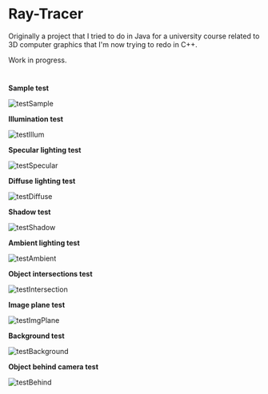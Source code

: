 # Ray-Tracer

Originally a project that I tried to do in Java for a university course related to 3D computer graphics that I'm now trying to redo in C++.

Work in progress.

#


**Sample test**

![testSample](https://github.com/user-attachments/assets/81651620-3ab6-41f9-82a7-276fcebf8646)

**Illumination test**

![testIllum](https://github.com/user-attachments/assets/02ce35bf-3890-4a7e-ab29-24c9f30e10fc)

**Specular lighting test**

![testSpecular](https://github.com/user-attachments/assets/6103a6f2-7513-4251-987a-a67b84a026fd)

**Diffuse lighting test**

![testDiffuse](https://github.com/user-attachments/assets/7978c1b3-95f7-4e9c-b0fc-00f3ecaed512)

**Shadow test**

![testShadow](https://github.com/user-attachments/assets/cb111d65-611e-4aa1-bd2b-b891ab30892f)

**Ambient lighting test**

![testAmbient](https://github.com/user-attachments/assets/204528b0-fb01-495c-94e9-da1314d476bb)

**Object intersections test**

![testIntersection](https://github.com/user-attachments/assets/7597bd57-81a1-471b-89b2-0beb1c1b0d57)

**Image plane test**

![testImgPlane](https://github.com/user-attachments/assets/bf02050d-60d5-4a89-b48d-80b6bcf3d584)

**Background test**

![testBackground](https://github.com/user-attachments/assets/94dbd269-6149-49f6-8751-6adeaca7aad8)

**Object behind camera test**

![testBehind](https://github.com/user-attachments/assets/891857f8-824f-47af-8a82-b5b12263198f)
